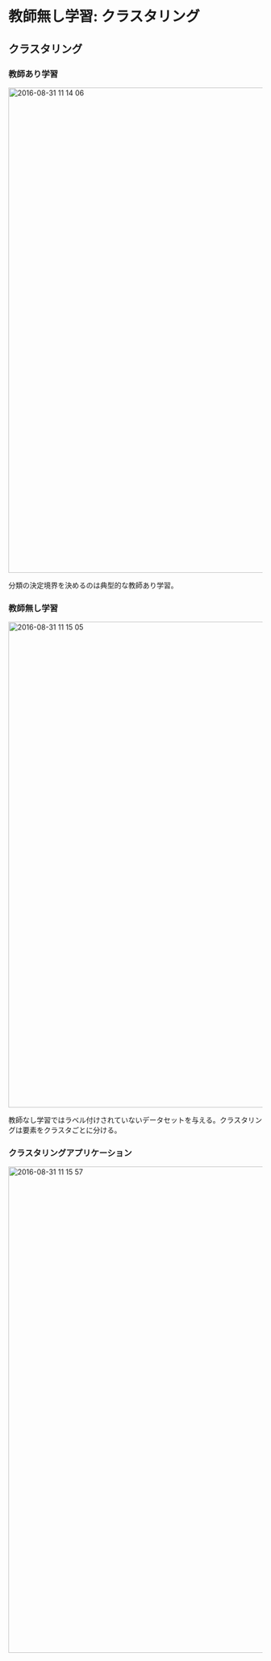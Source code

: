 # 教師無し学習: クラスタリング

## クラスタリング

### 教師あり学習

<img width="962" alt="2016-08-31 11 14 06" src="https://cloud.githubusercontent.com/assets/6447085/18113587/1bcbb892-6f6c-11e6-8d23-3f490c3eb9a8.png">

分類の決定境界を決めるのは典型的な教師あり学習。

### 教師無し学習

<img width="963" alt="2016-08-31 11 15 05" src="https://cloud.githubusercontent.com/assets/6447085/18113606/32ded762-6f6c-11e6-804e-5a2884bef2b9.png">

教師なし学習ではラベル付けされていないデータセットを与える。クラスタリングは要素をクラスタごとに分ける。

### クラスタリングアプリケーション

<img width="964" alt="2016-08-31 11 15 57" src="https://cloud.githubusercontent.com/assets/6447085/18113629/58cc6d54-6f6c-11e6-8403-625f96667709.png">
